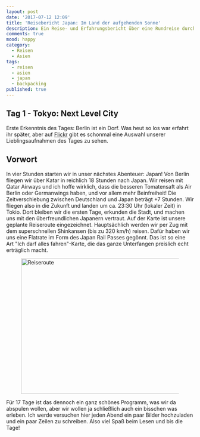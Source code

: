 ```yaml
---
layout: post
date: '2017-07-12 12:09'
title: 'Reisebericht Japan: Im Land der aufgehenden Sonne'
description: Ein Reise- und Erfahrungsbericht über eine Rundreise durch Japan
comments: true
mood: happy
category:
  - Reisen
  - Asien
tags:
  - reisen
  - asien
  - japan
  - backpacking
published: true
---
```

## Tag 1 - Tokyo: Next Level City

Erste Erkenntnis des Tages: Berlin ist ein Dorf. Was heut so los war erfahrt ihr später, aber auf [Flickr](https://www.flickr.com/photos/benjaminschuch/sets/72157686182142915/) gibt es schonmal eine Auswahl unserer Lieblingsaufnahmen des Tages zu sehen.

<!--more-->

## Vorwort

In vier Stunden starten wir in unser nächstes Abenteuer: Japan! Von Berlin fliegen wir über Katar in reichlich 18 Stunden nach Japan. Wir reisen mit Qatar Airways und ich hoffe wirklich, dass die besseren Tomatensaft als Air Berlin oder Germanwings haben, und vor allem mehr Beinfreiheit! Die Zeitverschiebung zwischen Deutschland und Japan beträgt +7 Stunden. Wir fliegen also in die Zukunft und landen um ca. 23:30 Uhr (lokaler Zeit) in Tokio. Dort bleiben wir die ersten Tage, erkunden die Stadt, und machen uns mit den überfreundlichen Japanern vertraut. Auf der Karte ist unsere geplante Reiseroute eingezeichnet. Hauptsächlich werden wir per Zug mit dem superschnellen Shinkansen (bis zu 320 km/h) reisen. Dafür haben wir uns eine Flatrate im Form des Japan Rail Passes gegönnt. Das ist so eine Art "Ich darf alles fahren"-Karte, die das ganze Unterfangen preislich echt erträglich macht.

<figure class="algincenter">
<a data-flickr-embed="true"  href="https://www.flickr.com/photos/benjaminschuch/35071154413/in/album-72157686182142915/" title="Reiseroute"><img src="https://farm5.staticflickr.com/4293/35071154413_b1b0f9419b_z.jpg" width="640" height="363" alt="Reiseroute"></a><script async src="//embedr.flickr.com/assets/client-code.js" charset="utf-8"></script>
</figure>

Für 17 Tage ist das dennoch ein ganz schönes Programm, was wir da abspulen wollen, aber wir wollen ja schließlich auch ein bisschen was erleben. Ich werde versuchen hier jeden Abend ein paar Bilder hochzuladen und ein paar Zeilen zu schreiben. Also viel Spaß beim Lesen und bis die Tage!
